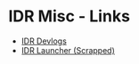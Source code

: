 # IDR Misc - Links
- [IDR Devlogs](https://haxen-filp.itch.io/idr-devlogs)
- [IDR Launcher (Scrapped)](https://github.com/mahikotahi/IDR_Crap/tree/main/Misc/Launcher)